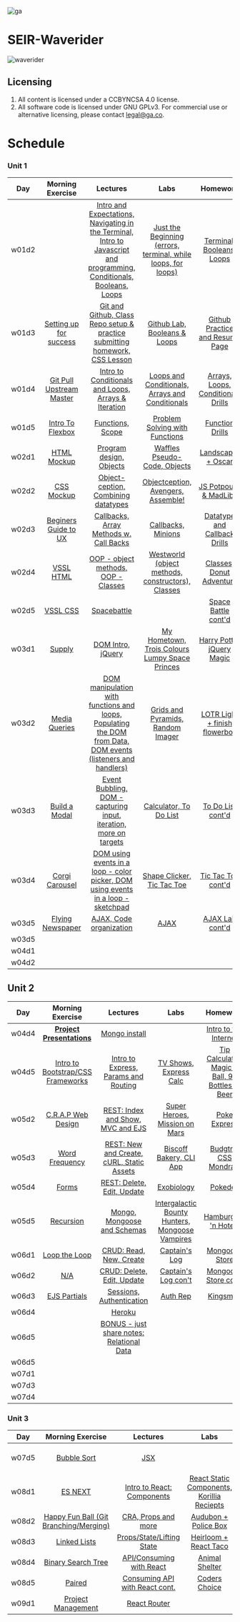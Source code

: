![ga](ga_cog.png) <br>

# SEIR-Waverider

![waverider](https://res.cloudinary.com/teepublic/image/private/s--UI0J4c-9--/t_Resized%20Artwork/c_fit,g_north_west,h_1054,w_1054/co_ffffff,e_outline:53/co_ffffff,e_outline:inner_fill:53/co_bbbbbb,e_outline:3:1000/c_mpad,g_center,h_1260,w_1260/b_rgb:eeeeee/c_limit,f_jpg,h_630,q_90,w_630/v1542233390/production/designs/3504528_0.jpg)

## Licensing

1. All content is licensed under a CC­BY­NC­SA 4.0 license.
1. All software code is licensed under GNU GPLv3. For commercial use or alternative licensing, please contact legal@ga.co.

# Schedule

### Unit 1
| Day | Morning Exercise | Lectures | Labs | Homework |
|:---:|:-----------:|:-------:|:-----------:|:-----------:|
| w01d2 |[](./unit_1/w01d02/morning_exercise)| [Intro and Expectations, Navigating in the Terminal, Intro to Javascript and programming, Conditionals, Booleans, Loops](./unit_1/w01d02/instructor_notes)| [Just the Beginning (errors, terminal, while loops, for loops)](./unit_1/w01d02/student_labs)|[Terminal, Booleans, Loops](./unit_1/w01d02/homework)|
| w01d3 |[Setting up for success](./unit_1/w01d03/morning_exercise)| [Git and Github, Class Repo setup & practice submitting homework, CSS Lesson](./unit_1/w01d03/instructor_notes)| [Github Lab, Booleans & Loops](./unit_1/w01d03/student_labs)|[Github Practice and Resume Page](./unit_1/w01d03/homework)|
| w01d4 |[Git Pull Upstream Master](./unit_1/w01d04/morning_exercise)| [Intro to Conditionals and Loops, Arrays & Iteration](./unit_1/w01d04/instructor_notes)| [Loops and Conditionals, Arrays and Conditionals](./unit_1/w01d04/student_labs)|[Arrays, Loops, Conditionals Drills](./unit_1/w01d04/homework)|
| w01d5 |[Intro To Flexbox](./unit_1/w01d05/morning_exercise)| [Functions, Scope](./unit_1/w01d05/instructor_notes)| [Problem Solving with Functions](./unit_1/w01d05/student_labs)|[Function Drills](./unit_1/w01d05/homework)|
| w02d1 |[HTML Mockup](./unit_1/w02d01/morning_exercise)| [Program design, Objects](./unit_1/w02d01/instructor_notes)| [Waffles Pseudo-Code, Objects](./unit_1/w02d01/student_labs)|[Landscaper + Oscar](./unit_1/w01d05/homework)|
| w02d2 |[CSS Mockup](./unit_1/w02d02/morning_exercise)| [Object-ception, Combining datatypes](./unit_1/w02d02/instructor_notes)| [Objectception, Avengers, Assemble!](./unit_1/w02d02/student_labs)|[JS Potpourri & MadLibs](./unit_1/w02d02/homework)|
| w02d3 |[Beginers Guide to UX](./unit_1/w02d03/morning_exercise)| [Callbacks, Array Methods w. Call Backs](./unit_1/w02d03/instructor_notes)| [Callbacks, Minions](./unit_1/w02d03/student_labs)|[Datatype and Callback Drills](./unit_1/w02d03/homework)|
| w02d4 |[VSSL HTML](./unit_1/w02d04/morning_exercise)| [OOP - object methods, OOP - Classes](./unit_1/w02d04/instructor_notes)| [Westworld (object methods, constructors), Classes](./unit_1/w02d04/student_labs)|[Classes, Donut Adventure](./unit_1/w02d04/homework)|
| w02d5 |[VSSL CSS](./unit_1/w02d05/morning_exercise)| [Spacebattle](./unit_1/w02d05/instructor_notes)| [](./unit_1/w02d05/student_labs)|[Space Battle cont'd](./unit_1/w02d05/homework)|
| w03d1 |[Supply](./unit_1/w03d01/morning_exercise)| [DOM Intro, jQuery](./unit_1/w03d01/instructor_notes)| [My Hometown, Trois Colours Lumpy Space Princes](./unit_1/w03d01/student_labs)|[Harry Potter jQuery Magic](./unit_1/w03d01/homework)|
| w03d2 |[Media Queries](./unit_1/w03d02/morning_exercise)| [DOM manipulation with functions and loops, Populating the DOM from Data, DOM events (listeners and handlers)](./unit_1/w03d02/instructor_notes)| [Grids and Pyramids, Random Imager](./unit_1/w03d02/student_labs)|[LOTR Light + finish flowerbox](./unit_1/w03d02/homework)|
| w03d3 |[Build a Modal](./unit_1/w03d03/morning_exercise)| [Event Bubbling, DOM - capturing input, iteration, more on targets](./unit_1/w03d03/instructor_notes)| [Calculator, To Do List](./unit_1/w03d03/student_labs)|[To Do List cont'd](./unit_1/w03d03/homework)|
| w03d4 |[Corgi Carousel](./unit_1/w03d04/morning_exercise)| [DOM using events in a loop - color picker, DOM using events in a loop - sketchpad](./unit_1/w03d04/instructor_notes)| [Shape Clicker, Tic Tac Toe](./unit_1/w03d04/student_labs)|[Tic Tac Toe cont'd](./unit_1/w03d04/homework)|
| w03d5 |[Flying Newspaper](./unit_1/w03d05/morning_exercise)| [AJAX, Code organization](./unit_1/w03d05/instructor_notes)| [AJAX](./unit_1/w03d05/student_labs)|[AJAX Lab cont'd](./unit_1/w03d05/homework)|
| w03d5 |[](./unit_1/w03d05/morning_exercise)| [](./unit_1/w03d05/instructor_notes)| [](./unit_1/w03d05/student_labs)|[](./unit_1/w03d05/homework)|
| w04d1 |[](./unit_1/w04d01/morning_exercise)| [](./unit_1/w04d01/instructor_notes)| [](./unit_1/w04d01/student_labs)|[](./unit_1/w04d01/homework)|
| w04d2 |[](./unit_1/w04d02/morning_exercise)| [](./unit_1/w04d02/instructor_notes)| [](./unit_1/w04d02/student_labs)|[](./unit_1/w04d02/homework)|






<!--   +   -->
## Unit 2
| Day | Morning Exercise | Lectures | Labs | Homework |
|:---:|:-----------:|:-------:|:-----------:|:-----------:|
| w04d4 |[**Project Presentations**](./unit_2/w04d04/morning_exercise)| [Mongo install](./unit_2/w04d04/instructor_notes)| [](./unit_2/w04d04/student_labs)|[Intro to the Internet](./unit_2/w04d04/homework)|
| w04d5 |[Intro to Bootstrap/CSS Frameworks](./unit_2/w04d05/morning_exercise)| [Intro to Express, Params and Routing](./unit_2/w04d05/instructor_notes)| [TV Shows, Express Calc](./unit_2/w04d05/student_labs)|[Tip Calculator, Magic 8 Ball, 99 Bottles of Beer](./unit_2/w04d05/homework)|
| w05d2 |[C.R.A.P Web Design](./unit_2/w05d02/morning_exercise)| [REST: Index and Show, MVC and EJS](./unit_2/w05d02/instructor_notes)| [Super Heroes, Mission on Mars](./unit_2/w05d02/student_labs)|[Poke Express](./unit_2/w05d02/homework)|
| w05d3 |[Word Frequency](./unit_2/w05d03/morning_exercise)| [REST: New and Create, cURL, Static Assets](./unit_2/w05d03/instructor_notes)| [Biscoff Bakery, CLI App](./unit_2/w05d03/student_labs)|[Budgtr + CSS Mondrain](./unit_2/w05d03/homework)|
| w05d4|[Forms](./unit_2/w05d04/morning_exercise)| [REST: Delete, Edit, Update](./unit_2/w05d04/instructor_notes)| [Exobiology](./unit_2/w05d04/student_labs)|[Pokedex](./unit_2/w05d04/homework)|
| w05d5 |[Recursion](./unit_2/w05d05/morning_exercise)| [Mongo, Mongoose and Schemas](./unit_2/w05d05/instructor_notes)| [Intergalactic Bounty Hunters, Mongoose Vampires](./unit_2/w05d05/student_labs)|[Hamburgers 'n Hotels](./unit_2/w05d05/homework)|
| w06d1 |[Loop the Loop](./unit_2/w06d01/morning_exercise)| [CRUD: Read, New, Create](./unit_2/w06d01/instructor_notes)| [Captain's Log](./unit_2/w06d01/student_labs)|[Mongoose Store](./unit_2/w06d01/homework)|
| w06d2 |[N/A](./unit_2/w06d02/morning_exercise)| [CRUD: Delete, Edit, Update](./unit_2/w06d02/instructor_notes)| [Captain's Log con't](./unit_2/w06d02/student_labs)|[Mongoose Store con't](./unit_2/w06d02/homework)|
| w06d3 |[EJS Partials](./unit_2/w06d03/morning_exercise)| [Sessions, Authentication](./unit_2/w06d03/instructor_notes)| [Auth Rep](./unit_2/w06d03/student_labs)|[Kingsmen](./unit_2/w06d03/homework)|
| w06d4 |[](./unit_2/w06d04/morning_exercise)| [Heroku](./unit_2/w06d04/instructor_notes)| [](./unit_2/w06d04/student_labs)|[](./unit_2/w06d04/homework)|
| w06d5 |[](./unit_2/w06d05/morning_exercise)| [BONUS - just share notes: Relational Data](./unit_2/w06d05/instructor_notes)| [](./w06d05/student_labs)|[](./w06d05/homework)|
| w06d5 |[](./w06d05/morning_exercise)| [](./w06d05/instructor_notes)| [](./w06d05/student_labs)|[](./w06d05/homework)|
| w07d1 |[](./w07d01/morning_exercise)| [](./w07d01/instructor_notes)| [](./w07d01/student_labs)|[](./w07d01/homework)|
| w07d3 |[](./w07d03/morning_exercise)| [](./w07d03/instructor_notes)| [](./w07d03/student_labs)|[](./w07d03/homework)|
| w07d4 |[](./w07d04/morning_exercise)| [](./w07d04/instructor_notes)| [](./w07d04/student_labs)|[](./w07d04/homework)|

 ### Unit 3
| Day | Morning Exercise | Lectures | Labs | Homework |
|:---:|:-----------:|:-------:|:-----------:|:-----------:|
| w07d5 |[Bubble Sort](./unit_3/w07d05/morning_exercise)| [JSX](./unit_3/w07d05/instructor_notes)| []()|[Convert Captains Log to JSX](./unit_3/w07d05/homework)|
| w08d1 |[ES NEXT](./unit_3/w08d01/morning_exercise)| [Intro to React: Components](./unit_3/w08d01/instructor_notes)| [React Static Components, Korillia Reciepts](./unit_3/w08d01/student_labs) |[Groceries](./unit_3/w08d01/homework)|
| w08d2 |[Happy Fun Ball (Git Branching/Merging)](./unit_3/w08d02/morning_exercise)| [CRA, Props and more](./unit_3/w08d02/instructor_notes)| [Audubon + Police Box](./unit_3/w08d02/student_labs)|[Finish Police Box](./unit_3/w08d02/homework)|
| w08d3 |[Linked Lists](./unit_3/w08d03/morning_exercise)| [Props/State/Lifting State](./unit_3/w08d03/instructor_notes)| [Heirloom + React Taco](./unit_3/w08d03/student_labs)|[jService](./unit_3/w08d03/homework)|
| w08d4 |[Binary Search Tree](./unit_3/w08d04/morning_exercise)| [API/Consuming with React](./unit_3/w08d04/instructor_notes)| [Animal Shelter](./unit_3/w08d04/student_labs)|[Bookmarks](./unit_3/w08d04/homework)|
| w08d5 |[Paired](./unit_3/w08d05/morning_exercise)| [Consuming API with React cont.](./unit_3/w08d05/instructor_notes)| [Coders Choice](./unit_3/w08d05/student_labs)|[Paired Homework](./unit_3/w08d05/homework)|
| w09d1 |[Project Management](./unit_3/w09d01/morning_exercise)| [React Router](./unit_3/w09d01/instructor_notes)| [](./unit_3/w09d01/student_labs)|[](./unit_3/w09d01/homework)|

<!--### Unit 4 -->
<!--| Day | Morning Exercise | Lectures | Labs | Homework |-->
<!--|:---:|:-----------:|:-------:|:-----------:|:-----------:|-->
<!--| w10d1 |[SASS](./unit_4/w10d01/morning_exercise)| [Intro to PHP](./unit_4/w10d01/instructor_notes)| [JS/PHP - Look at the Differences](./unit_4/w10d01/student_labs)|[PHP Basics](./unit_4/w10d01/homework)|-->
<!--| w10d2 |[CSS Grid](./unit_4/w10d02/morning_exercise)| [](./unit_4/w10d02/instructor_notes)| [Landscaper](./unit_4/w10d02/student_labs)|[Landscaper Cont.](./unit_4/w10d02/homework)|-->
<!--| w10d3 |[Practice CSS Grid](./unit_4/w10d03/morning_exercise)| [SQL Basics](./unit_4/w10d03/instructor_notes)| [Computers and Televisions, Airports and Airplanes](./unit_4/w10d03/student_labs)|[Carmen, NFL](./unit_4/w10d03/homework)|-->
<!--| w10d4 |[Luhn Algorithm](./unit_4/w10d04/morning_exercise)| [Full CRUD on People](./unit_4/w10d04/instructor_notes)| [Full CRUD on Locations, Sunship.io](./unit_4/w10d04/student_labs)|[Locations](./unit_4/w10d04/homework)|-->
<!--| w10d5 |[SQL Zoo](./unit_4/w10d05/morning_exercise)| [Nested Models](./unit_4/w10d05/instructor_notes)| [Hello, Stock Prices Database](./unit_4/w10d05/student_labs)|[Regifter](./unit_4/w10d05/homework)|-->
<!--| w11d1 |[Recursion Exercise](./unit_4/w11d01/morning_exercise)| [](./unit_4/w11d01/instructor_notes)| [Art Museum](./unit_4/w11d01/student_labs)|[Art Museum Cont.](./unit_4/w11d01/homework)|-->
<!--| w11d2 |[ES Next](./unit_4/w11d02/morning_exercise)| [React Basics (Components, CSS, State)](./unit_4/w11d02/instructor_notes)| [React Static Dashboard, Korilla Receipts](./unit_4/w11d02/student_labs)|[React Groceries](./unit_4/w11d02/homework)|-->
<!--| w11d3 |[Inerstion/Merge](./unit_4/w11d03/morning_exercise)| [Create React App, Props](./unit_4/w11d03/instructor_notes)| [Audubon Society Contest, Dr. Who's Police Box](./unit_4/w11d03/student_labs)|[Labs Cont.](./unit_4/w11d03/homework)|-->
<!--| w11d4 |[100 Goblins](./unit_4/w11d04/morning_exercise)| [Prop/State Management/Lifting State Up](./unit_4/w11d04/instructor_notes)| [Ollivanders, React Taco](./unit_4/w11d04/student_labs)|[jService React Style](./unit_4/w11d04/homework)|-->
<!--| w11d5 |[](./unit_4/w11d05/morning_exercise)| [Intergrate React w/ PHP](./unit_4/w11d05/instructor_notes)| [](./unit_4/w11d05/student_labs)|[](./unit_4/w11d05/homework)|-->
